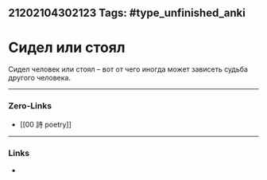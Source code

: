 21202104302123
Tags: #type_unfinished_anki
---
# Сидел или стоял

Сидел человек или стоял – вот от чего иногда может зависеть судьба другого человека.

---
### Zero-Links
- [[00 詩 poetry]]
---
### Links
-